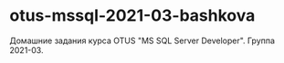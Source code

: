 # otus-mssql-2021-03-bashkova
Домашние задания курса OTUS "MS SQL Server Developer".
Группа 2021-03.
